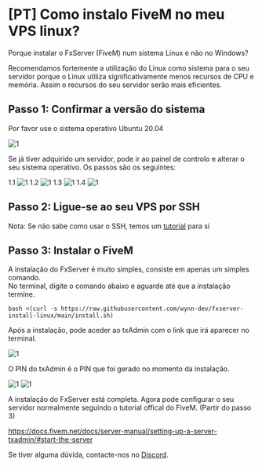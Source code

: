 # [PT] Como instalo FiveM no meu VPS linux?

Porque instalar o FxServer (FiveM) num sistema Linux e não no Windows?

Recomendamos fortemente a utilização do Linux como sistema para o seu servidor porque o Linux utiliza significativamente menos recursos de CPU e memória.
Assim o recursos do seu servidor serão mais eficientes.

## Passo 1: Confirmar a versão do sistema

Por favor use o sistema operativo Ubuntu 20.04

![1](https://media.discordapp.net/attachments/943993455481339925/988144874824015892/unknown.png)

Se já tiver adquirido um servidor, pode ir ao painel de controlo e alterar o seu sistema operativo. Os passos são os seguintes:

1.1
![1](https://media.discordapp.net/attachments/943993455481339925/988146765989572619/unknown.png)
1.2
![1](https://media.discordapp.net/attachments/943993455481339925/988147074883256330/unknown.png)
1.3
![1](https://media.discordapp.net/attachments/943993455481339925/988147293905637386/unknown.png)
1.4
![1](https://media.discordapp.net/attachments/943993455481339925/988147607002021989/unknown.png)

## Passo 2: Ligue-se ao seu VPS por SSH

Nota: Se não sabe como usar o SSH, temos um <a href="/VPS/ssh/">tutorial</a> para si

## Passo 3: Instalar o FiveM

A instalação do FxServer é muito simples, consiste em apenas um simples comando.<br>
No terminal, digite o comando abaixo e aguarde até que a instalação termine.

```
bash <(curl -s https://raw.githubusercontent.com/wynn-dev/fxserver-install-linux/main/install.sh)
```

Após a instalação, pode aceder ao txAdmin com o link que irá aparecer no terminal.

![1](https://media.discordapp.net/attachments/943993455481339925/988187831975440444/unknown.png)

O PIN do txAdmin é o PIN que foi gerado no momento da instalação.

![1](https://media.discordapp.net/attachments/943993455481339925/988189345620037642/unknown.png)
![1](https://media.discordapp.net/attachments/943993455481339925/988188964999548998/unknown.png)

A instalação do FxServer está completa. Agora pode configurar o seu servidor normalmente seguindo o tutorial offical do FiveM. (Partir do passo 3)

<a href="https://docs.fivem.net/docs/server-manual/setting-up-a-server-txadmin/#start-the-server" target="_blank">https://docs.fivem.net/docs/server-manual/setting-up-a-server-txadmin/#start-the-server</a>

Se tiver alguma dúvida, contacte-nos no <a href="https://discord.gg/fmkgRD3vfh" target="_blank">Discord</a>.